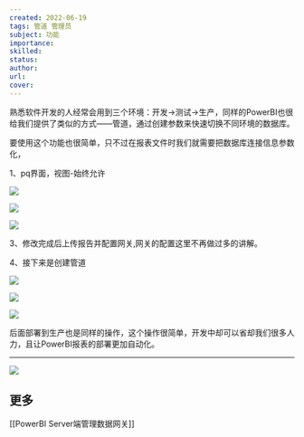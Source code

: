 ```yaml
---
created: 2022-06-19
tags: 管道 管理员
subject: 功能
importance:
skilled:
status:
author:
url:
cover: 
---
```

熟悉软件开发的人经常会用到三个环境：开发->测试->生产，同样的PowerBI也很给我们提供了类似的方式——管道，通过创建参数来快速切换不同环境的数据库。

要使用这个功能也很简单，只不过在报表文件时我们就需要把数据库连接信息参数化，

1、pq界面，视图-始终允许

![](https://imgedit.newrank.cn/edit/upload/photo/2021/08/10/e7b63174dc934c979236d875fddb967a.jpg)

![](https://imgedit.newrank.cn/edit/upload/photo/2021/08/10/8edb35393e374d10b3f8efde64721ca7.jpg)

![](https://imgedit.newrank.cn/edit/upload/photo/2021/08/10/d827ffb6e082447cb117716b064d5d98.jpg)

3、修改完成后上传报告并配置网关,网关的配置这里不再做过多的讲解。

4、接下来是创建管道

![](https://imgedit.newrank.cn/edit/upload/photo/2021/08/10/cda260be14144833902c8d90c8e58798.jpg)

![](https://imgedit.newrank.cn/edit/upload/photo/2021/08/10/a74df383c87b4998ab23390be3608200.jpg)

![](https://imgedit.newrank.cn/edit/upload/photo/2021/08/10/36cedf8d6f9a4e5ca79363a3ff8326e2.jpg)

后面部署到生产也是同样的操作，这个操作很简单，开发中却可以省却我们很多人力，且让PowerBI报表的部署更加自动化。

---

![](https://imgedit.newrank.cn/edit/upload/photo/2021/08/07/78cb3b5075684ae2873f76c20187501b.jpg)

## 更多
[[PowerBI Server端管理数据网关]]